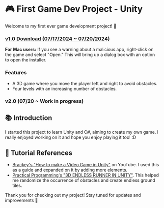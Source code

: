 # 🎮 First Game Dev Project - Unity

Welcome to my first ever game development project! 🚀

### [v1.0 Download (07/17/2024 ~ 07/20/2024)](https://drive.google.com/drive/u/2/folders/1eXQo3V9vhRr7_bFNMDC1At2BDctHdAND)
**For Mac users:** If you see a warning about a malicious app, right-click on the game and select "Open." This will bring up a dialog box with an option to open the installer.

### Features
- A 3D game where you move the player left and right to avoid obstacles.
- Four levels with an increasing number of obstacles.

### v2.0 (07/20 ~ Work in progress)

## 📚 Introduction
I started this project to learn Unity and C#, aiming to create my own game. I really enjoyed working on it and hope you enjoy playing it too! :D

## 🔗 Tutorial References
- [Brackey's "How to make a Video Game in Unity"](https://www.youtube.com/watch?v=IlKaB1etrik) on YouTube. I used this as a guide and expanded on it by adding more elements.
- [Practical Programming's "3D ENDLESS RUNNER IN UNITY"](https://www.youtube.com/watch?v=XUVtQwKbZ-c). This helped me randomize the occurrence of obstacles and create endless ground tiles.

Thank you for checking out my project! Stay tuned for updates and improvements 🐋
